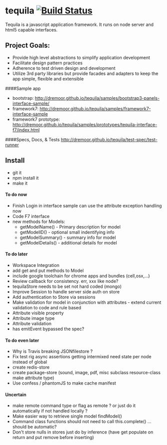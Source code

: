 # tequila [![Build Status](https://secure.travis-ci.org/dremoor/tequila.png)](http://travis-ci.org/dremoor/tequila) 
Tequila is a javascript application framework.  It runs on node server and html5 capable interfaces.

## Project Goals:
* Provide high level abstractions to simplify application development
* Facilitate design pattern practices
* Adherence to test driven design and development
* Utilize 3rd party libraries but provide facades and adapters to keep the app simple, flexible and extensible

####Sample app
- bootstrap:  http://dremoor.github.io/tequila/samples/bootstrap3-panels-interface-sample/
- framework7: http://dremoor.github.io/tequila/samples/framework7-interface-sample
- framework7 prototype: http://dremoor.github.io/tequila/samples/prototypes/tequila-interface-f7/index.html

####Specs, Docs, & Tests
http://dremoor.github.io/tequila/test-spec/test-runner

## Install
- git it
- npm install it
- make it

#### To do now
- Finish Login in interface sample can use the attribute exception handling now
- Code F7 interface
- new methods for Models:
    - getModelName() - Primary description for model
    - getModelID() - optional small indentifying info
    - getModelSummary() - summary info for model
    - getModelDetails() - additional details for model

#### To do later
- Workspace Integration
- add get and put methods to Model
- include google toolchain for chrome apps and bundles (cell,osx,...)
- Review callback for consistency.  err, xxx like node?
- tequilaStore needs to be set not hard coded (mongo)
- Improve Session to handle server side auth on store
- Add authentication to Store via sessions
- Make validation for model in conjunction with attributes - extend current validation to code and rule based
- Attribute visible property
- Attribute image type
- Attribute validation
- has emitEvent bypassed the spec?

#### To do even later
- Why is Travis breaking JSONfilestore ?
- Fix test rig async assertions getting intermixed need state per node instead of global
- create redis-store
- create package-store (sound, image, pdf, misc subclass resource-class make attribute type)
- Use confess / phantomJS to make cache manifest

#### Uncertain
- make remote command type or flag as remote ? or just do it automatically if not handled locally ?
- Make easier way to retrieve single model findModel()
- Command class functions should not need to call this.complete() ... should be automatic?
- Don't store nulls in stores just do by inference (have get populate on return and put remove before inserting)

